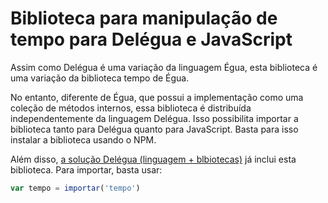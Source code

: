 # Biblioteca para manipulação de tempo para Delégua e JavaScript

Assim como Delégua é uma variação da linguagem Égua, esta biblioteca é uma variação da biblioteca tempo de Égua.

No entanto, diferente de Égua, que possui a implementação como uma coleção de métodos internos, essa biblioteca é distribuída independentemente da linguagem Delégua. Isso possibilita importar a biblioteca tanto para Delégua quanto para JavaScript. Basta para isso instalar a biblioteca usando o NPM. 

Além disso, [a solução Delégua (linguagem + blbiotecas)]() já inclui esta biblioteca. Para importar, basta usar:

```js
var tempo = importar('tempo')
```
